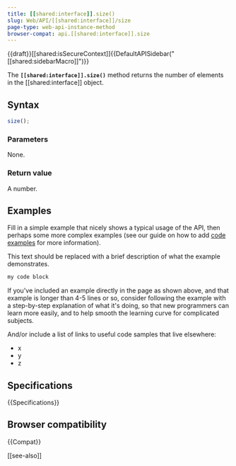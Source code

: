 ```yaml
---
title: [[shared:interface]].size()
slug: Web/API/[[shared:interface]]/size
page-type: web-api-instance-method
browser-compat: api.[[shared:interface]].size
---
```

{{draft}}[[shared:isSecureContext]]{{DefaultAPISidebar("[[shared:sidebarMacro]]")}}

The **`[[shared:interface]].size()`** method returns the number of elements in the [[shared:interface]] object.

## Syntax

```js
size();
```

### Parameters

None.

### Return value

A number.

## Examples

Fill in a simple example that nicely shows a typical usage of the API, then perhaps some more complex examples (see our guide on how to add [code examples](/en-US/docs/MDN/Contribute/Structures/Code_examples) for more information).

This text should be replaced with a brief description of what the example demonstrates.

```js
my code block
```

If you've included an example directly in the page as shown above, and that example is longer than 4-5 lines or so, consider following the example with a step-by-step explanation of what it's doing, so that new programmers can learn more easily, and to help smooth the learning curve for complicated subjects.

And/or include a list of links to useful code samples that live elsewhere:

*   x
*   y
*   z

## Specifications

{{Specifications}}

## Browser compatibility

{{Compat}}

[[see-also]]